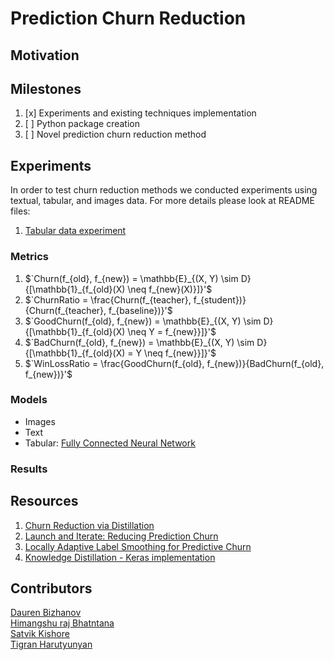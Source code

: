 # Prediction Churn Reduction

## Motivation


## Milestones
1. [x] Experiments and existing techniques implementation
2. [ ] Python package creation
3. [ ] Novel prediction churn reduction method 

## Experiments

In order to test churn reduction methods we conducted experiments using textual, tabular, and images data. For more details please look at README files:

1. [Tabular data experiment](experiments/tabular/README.md)

### Metrics
1. $`Churn(f_{old}, f_{new}) = \mathbb{E}_{(X, Y) \sim D}{[\mathbb{1}_{f_{old}(X) \neq f_{new}(X)}]}'$
2. $`ChurnRatio = \frac{Churn(f_{teacher}, f_{student})}{Churn(f_{teacher}, f_{baseline})}'$
3. $`GoodChurn(f_{old}, f_{new}) = \mathbb{E}_{(X, Y) \sim D}{[\mathbb{1}_{f_{old}(X) \neq Y = f_{new}}]}'$
4. $`BadChurn(f_{old}, f_{new}) = \mathbb{E}_{(X, Y) \sim D}{[\mathbb{1}_{f_{old}(X) = Y \neq f_{new}}]}'$
5. $`WinLossRatio = \frac{GoodChurn(f_{old}, f_{new})}{BadChurn(f_{old}, f_{new})}'$

### Models
- Images 
- Text
- Tabular: [Fully Connected Neural Network](experiments/tabular/models.py)

### Results


## Resources
1. [Churn Reduction via Distillation](https://arxiv.org/pdf/2106.02654.pdf)
2. [Launch and Iterate: Reducing Prediction Churn](https://papers.nips.cc/paper/2016/file/dc5c768b5dc76a084531934b34601977-Paper.pdf)
3. [Locally Adaptive Label Smoothing for Predictive Churn](https://arxiv.org/pdf/2102.05140.pdf)
4. [Knowledge Distillation - Keras implementation](https://keras.io/examples/vision/knowledge_distillation/) 

## Contributors
[Dauren Bizhanov](https://linkedin.com/in/dauren-bizhanov)  
[Himangshu raj Bhatntana]()  
[Satvik Kishore]()  
[Tigran Harutyunyan](https://linkedin/in/tigran-harutyunyan)  

